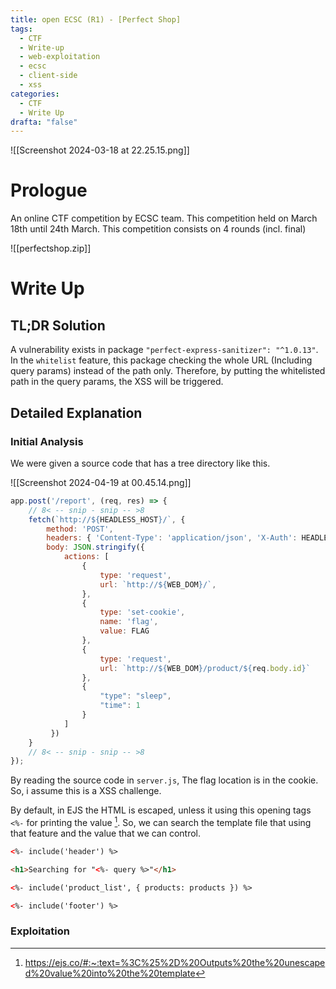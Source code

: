```yaml
---
title: open ECSC (R1) - [Perfect Shop]
tags:
  - CTF
  - Write-up
  - web-exploitation
  - ecsc
  - client-side
  - xss
categories:
  - CTF
  - Write Up
drafta: "false"
---
```


![[Screenshot 2024-03-18 at 22.25.15.png]]
# Prologue
An online CTF competition by ECSC team. This competition held on March 18th until 24th March. This competition consists on 4 rounds (incl. final)

![[perfectshop.zip]]
# Write Up
## TL;DR Solution

A vulnerability exists in package `"perfect-express-sanitizer": "^1.0.13"`. In the `whitelist` feature, this package checking the whole URL (Including query params) instead of the path only. Therefore, by putting the whitelisted path in the query params, the XSS will be triggered.

## Detailed Explanation

### Initial Analysis

We were given a source code that has a tree directory like this.

![[Screenshot 2024-04-19 at 00.45.14.png]]

```js
app.post('/report', (req, res) => {
    // 8< -- snip - snip -- >8
    fetch(`http://${HEADLESS_HOST}/`, { 
        method: 'POST', 
        headers: { 'Content-Type': 'application/json', 'X-Auth': HEADLESS_AUTH },
        body: JSON.stringify({ 
            actions: [
                {
                    type: 'request',
                    url: `http://${WEB_DOM}/`,
                },
                {
                    type: 'set-cookie',
                    name: 'flag',
                    value: FLAG
                },
                {
                    type: 'request',
                    url: `http://${WEB_DOM}/product/${req.body.id}`
                },
                {
                    "type": "sleep",
                    "time": 1
                }
            ]
         })
    }
    // 8< -- snip - snip -- >8
});
```

By reading the source code in `server.js`, The flag location is in the cookie. So, i assume this is a XSS challenge.

By default, in EJS the HTML is escaped, unless it using this opening tags `<%-` for printing the value [^1]. So, we can search the template file that using that feature and the value that we can control.

```html
<%- include('header') %>

<h1>Searching for "<%- query %>"</h1>

<%- include('product_list', { products: products }) %>

<%- include('footer') %>
```



### Exploitation



[^1]: https://ejs.co/#:~:text=%3C%25%2D%20Outputs%20the%20unescaped%20value%20into%20the%20template

